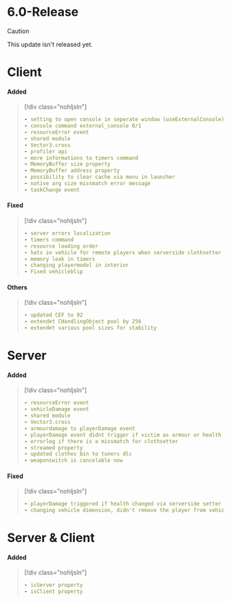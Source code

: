 # 6.0-Release

> [!CAUTION]
> This update isn't released yet.

# Client

#### Added

> [!div class="nohljsln"]
> ```yaml
> - setting to open console in seperate window (useExternalConsole)
> - console command external_console 0/1
> - resourceError event
> - shared module
> - Vector3.cross
> - profiler api
> - more informations to timers command
> - MemoryBuffer size property
> - MemoryBuffer address property
> - possibility to clear cache via menu in launcher
> - native arg size missmatch error message
> - taskChange event
> ```

#### Fixed

> [!div class="nohljsln"]
> ```yaml
> - server errors localization
> - timers command
> - resource loading order
> - hats in vehicle for remote players when serverside clothsetter was used
> - memory leak in timers
> - changing playermodel in interior
> - Fixed vehicleblip
> ```

#### Others

> [!div class="nohljsln"]
> ```yaml
> - updated CEF to 92
> - extendet CHandlingObject pool by 256
> - extendet various pool sizes for stability
> ```

# Server

#### Added

> [!div class="nohljsln"]
> ```yaml
> - resourceError event
> - vehicleDamage event
> - shared module
> - Vector3.cross
> - armourdamage to playerDamage event
> - playerDamage event didnt trigger if victim as armour or health greater then 200
> - errorlog if there is a missmatch for clothsetter
> - streamed property
> - updated clothes bin to tuners dlc
> - weaponswitch is cancelable now
> ```

#### Fixed

> [!div class="nohljsln"]
> ```yaml
> - playerDamage triggered if health changed via serverside setter
> - changing vehicle dimension, didn't remove the player from vehicle
> ```

# Server & Client

#### Added

> [!div class="nohljsln"]
> ```yaml
> - isServer property
> - isClient property
> ```
